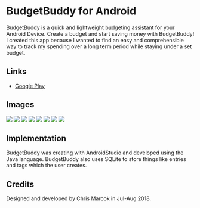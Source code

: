 # BudgetBuddy for Android

BudgetBuddy is a quick and lightweight budgeting assistant for your Android Device. Create a budget and start saving money with BudgetBuddy! 
I created this app because I wanted to find an easy and comprehensible way to track my spending over a long term period while staying under a set budget.

## Links
* [Google Play](https://goo.gl/xdpZya)

## Images

![](https://i.imgur.com/36VgVgC.jpg)
![](https://i.imgur.com/g667hbN.jpg)
![](https://i.imgur.com/AFhtGDl.jpg)
![](https://i.imgur.com/GKOqiRN.jpg)
![](https://i.imgur.com/1n0Z8zK.jpg)
![](https://i.imgur.com/MEgCByo.jpg)
![](https://i.imgur.com/V6MFdq9.jpg)
![](https://i.imgur.com/4GL6rrh.jpg)

## Implementation
BudgetBuddy was creating with AndroidStudio and developed using the Java language. BudgetBuddy also uses SQLite to store things like entries and tags which the user creates. 

## Credits
Designed and developed by Chris Marcok in Jul-Aug 2018.
